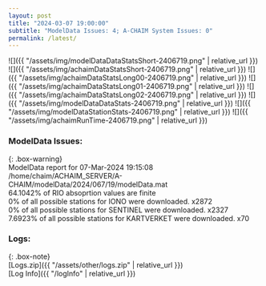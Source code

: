 ```yaml
---
layout: post
title: "2024-03-07 19:00:00"
subtitle: "ModelData Issues: 4; A-CHAIM System Issues: 0"
permalink: /latest/
---
```


![]({{ "/assets/img/modelDataDataStatsShort-2406719.png" | relative_url }})
![]({{ "/assets/img/achaimDataStatsShort-2406719.png" | relative_url }})
![]({{ "/assets/img/achaimDataStatsLong00-2406719.png" | relative_url }})
![]({{ "/assets/img/achaimDataStatsLong01-2406719.png" | relative_url }})
![]({{ "/assets/img/achaimDataStatsLong02-2406719.png" | relative_url }})
![]({{ "/assets/img/modelDataDataStats-2406719.png" | relative_url }})
![]({{ "/assets/img/modelDataStationStats-2406719.png" | relative_url }})
![]({{ "/assets/img/achaimRunTime-2406719.png" | relative_url }})


### ModelData Issues:  
  
{: .box-warning}  
 ModelData report for 07-Mar-2024 19:15:08   
 /home/chaim/ACHAIM_SERVER/A-CHAIM/modelData/2024/067/19/modelData.mat   
 64.1042% of RIO absoprtion values are finite   
 0% of all possible stations for IONO were downloaded. x2872   
 0% of all possible stations for SENTINEL were downloaded. x2327   
 7.6923% of all possible stations for KARTVERKET were downloaded. x70   
  


### Logs:  
  
{: .box-note}  
[Logs.zip]({{ "/assets/other/logs.zip" | relative_url }})  
[Log Info]({{ "/logInfo" | relative_url }})  
